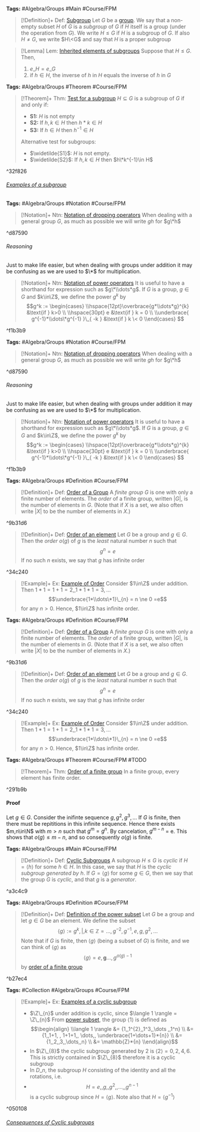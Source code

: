 ---
---

**Tags:** #Algebra/Groups #Main #Course/FPM 

 > 
 > \[!Definition\]+ Def: [Subgroup](Subgroups.md)
 > Let $G$ be a [group](Groups.md). We say that a non-empty subset $H$ of $G$ is a *subgroup* of $G$ if $H$ itself is a group (under the operation from $G$). We write $H\le G$ if $H$ is a subgroup of $G$. If also $H\ne G$, we write $H\<G$ and say that $H$ is a proper subgroup

 > 
 > \[!Lemma\] Lem: [Inherited elements of subgroups](Subgroups.md)
 > Suppose that $H\le G$. Then,
 > 
 > 1. $e\_{H} = e\_{G}$
 > 1. if $h\in H$, the inverse of $h$ in $H$ equals the inverse of $h$ in $G$

**Tags:** #Algebra/Groups #Theorem #Course/FPM 

 > 
 > \[!Theorem\]+ Thm: [Test for a subgroup](..\Individuals\Test%20for%20a%20subgroup.md)
 > $H\subseteq G$ is a subgroup of $G$ if and only if:
 > 
 > * **S1:** $H$ is not empty
 > * **S2:** If $h,k\in H$ then $h\ast k\in H$
 > * **S3:** If $h\in H$ then $h^{-1}\in H$
 > 
 > Alternative test for subgroups:
 > 
 > * $\widetilde{S1}$: $H$ is not empty.
 > * $\widetilde{S2}$: If $h,k\in H$ then $h\*k^{-1}\in H$

^32f826

###### [Examples of a subgroup](..\Individuals\Examples%20of%20a%20subgroup.md)

**Tags:** #Algebra/Groups #Notation #Course/FPM 

 > 
 > \[!Notation\]+ Ntn: [Notation of dropping operators](..\Individuals\Subgroup%20notation.md)
 > When dealing with a general group $G$, as much as possible we will write $gh$ for $g\*h$

^d87590

###### Reasoning

Just to make life easier, but when dealing with groups under addition it may be confusing as we are used to $\*$ for multiplication.

 > 
 > \[!Notation\]+ Ntn: [Notation of power operators](..\Individuals\Subgroup%20notation.md)
 > It is useful to have a shorthand for expression such as $g\*\\dots*g$. If $G$ is a group, $g\in G$ and $k\in\Z$, we define the power $g^k$ by
 > $$g^k := \begin{cases}
 > \\hspace{12pt}\overbrace{g*\\dots*g}^{k} &\text{if } k>0 \\
 > \\hspace{30pt} e &\text{if } k = 0 \\
 > \\underbrace{ g^{-1}*\\dots\*g^{-1} }\_{ -k } &\text{if } k \< 0
 > \\end{cases}
 > $$

^f1b3b9

**Tags:** #Algebra/Groups #Notation #Course/FPM 

 > 
 > \[!Notation\]+ Ntn: [Notation of dropping operators](..\Individuals\Subgroup%20notation.md)
 > When dealing with a general group $G$, as much as possible we will write $gh$ for $g\*h$

^d87590

###### Reasoning

Just to make life easier, but when dealing with groups under addition it may be confusing as we are used to $\*$ for multiplication.

 > 
 > \[!Notation\]+ Ntn: [Notation of power operators](..\Individuals\Subgroup%20notation.md)
 > It is useful to have a shorthand for expression such as $g\*\\dots*g$. If $G$ is a group, $g\in G$ and $k\in\Z$, we define the power $g^k$ by
 > $$g^k := \begin{cases}
 > \\hspace{12pt}\overbrace{g*\\dots*g}^{k} &\text{if } k>0 \\
 > \\hspace{30pt} e &\text{if } k = 0 \\
 > \\underbrace{ g^{-1}*\\dots\*g^{-1} }\_{ -k } &\text{if } k \< 0
 > \\end{cases}
 > $$

^f1b3b9

**Tags:** #Algebra/Groups #Definition #Course/FPM 

 > 
 > \[!Definition\]+ Def: [Order of a Group](..\Individuals\Order%20of%20a%20Group.md)
 > A *finite group* $G$ is one with only a finite number of elements. The *order* of a finite group, written $\lvert G \rvert$, is the number of elements in $G$. (Note that if $X$ is a set, we also often write $\lvert X \rvert$ to be the number of elements in $X$.)

^9b31d6

 > 
 > \[!Definition\]+ Def: [Order of an element](..\Individuals\Order%20of%20a%20Group.md)
 > Let $G$ be a group and $g\in G$. Then the *order* $o(g)$ of $g$ is the *least* natural number $n$ such that
 > $$g^n = e$$
 > If no such $n$ exists, we say that $g$ has infinite order

^34c240

 > 
 > \[!Example\]+ Ex: [Example of Order](..\Individuals\Order%20of%20a%20Group.md)
 > Consider $1\in\Z$ under addition. Then $1*1=1+1=2,,1*1*1=3,\dots$
 > $$\underbrace{1*\\dots\*1}\_{n} = n \ne 0 =e$$
 > for any $n>0$. Hence, $1\in\Z$ has infinite order.

**Tags:** #Algebra/Groups #Definition #Course/FPM 

 > 
 > \[!Definition\]+ Def: [Order of a Group](..\Individuals\Order%20of%20a%20Group.md)
 > A *finite group* $G$ is one with only a finite number of elements. The *order* of a finite group, written $\lvert G \rvert$, is the number of elements in $G$. (Note that if $X$ is a set, we also often write $\lvert X \rvert$ to be the number of elements in $X$.)

^9b31d6

 > 
 > \[!Definition\]+ Def: [Order of an element](..\Individuals\Order%20of%20a%20Group.md)
 > Let $G$ be a group and $g\in G$. Then the *order* $o(g)$ of $g$ is the *least* natural number $n$ such that
 > $$g^n = e$$
 > If no such $n$ exists, we say that $g$ has infinite order

^34c240

 > 
 > \[!Example\]+ Ex: [Example of Order](..\Individuals\Order%20of%20a%20Group.md)
 > Consider $1\in\Z$ under addition. Then $1*1=1+1=2,,1*1*1=3,\dots$
 > $$\underbrace{1*\\dots\*1}\_{n} = n \ne 0 =e$$
 > for any $n>0$. Hence, $1\in\Z$ has infinite order.

**Tags:** #Algebra/Groups #Theorem #Course/FPM #TODO

 > 
 > \[!Theorem\]+ Thm: [Order of a finite group](..\Individuals\Order%20of%20a%20finite%20group.md)
 > In a finite group, every element has finite order.

^291b9b

#### Proof

Let $g\in G$. Consider the inifinte sequence $g,g^2,g^3,\dots$ If $G$ is finite, then there must be repititions in this infinite sequence. Hence there exists $m,n\in\N$ with $m>n$ such that $g^m=g^n$. By cancelation, $g^{m-n}$ = e. This shows that $o(g)\le m-n$, and so consequently $o(g)$ is finite.

**Tags:** #Algebra/Groups #Main #Course/FPM 

 > 
 > \[!Definition\]+ Def: [Cyclic Subgroups](..\Individuals\Cyclic%20Subgroups.md)
 > A subgroup $H\le G$ is *cyclic* if $H = \langle h \rangle$ for some $h\in H$. In this case, we say that $H$ is the *cyclic subgroup generated by h*. If $G=\langle g \rangle$ for some $g\in G$, then we say that the group $G$ is *cyclic*, and that $g$ is a *generator*.

^a3c4c9

**Tags:** #Algebra/Groups #Definition #Course/FPM 

 > 
 > \[!Definition\]+ Def: [Definition of the power subset](..\Individuals\Definition%20of%20the%20power%20subset.md)
 > Let $G$ be a group and let $g\in G$ be an element. We define the subset
 > $$\langle g \rangle := {g^k ,|,k\in\mathbb{Z}} = {\dots,g^{-2}, g^{-1},e,g,g^{2},\dots  }$$
 > Note that if $G$ is finite, then $\langle g \rangle$ (being a subset of $G$) is finite, and we can think of $\langle g \rangle$ as
 > $$\langle g \rangle = {e,\mathbf{g}\dots,g^{o(g)-1}}$$
 > by [order of a finite group](..\Individuals\Order%20of%20a%20finite%20group.md#291b9b)

^b27ec4

**Tags:** #Collection #Algebra/Groups #Course/FPM 

 > 
 > \[!Example\]+ Ex: [Examples of a cyclic subgroup](..\Individuals\Examples%20of%20a%20cyclic%20subgroup.md)
 > 
 > * $\Z\_{n}$ under addition is cyclic, since $\langle 1 \rangle = \Z\_{n}$
 >   From [power subset](..\Individuals\Definition%20of%20the%20power%20subset.md), the group $\langle 1 \rangle$ is defined as
 >   $$\begin{align}
 >   \\langle 1 \rangle &= {1,,1^{2},,1^3,,\dots ,,1^n} \\
 >   &= {1,,1+1, , 1+1+1,, \dots,, \underbrace{1+\dots+1}*{n}} \\
 >   &= {1,,2,,3,,\dots,,n} \\
 >   &= \mathbb{Z}*{n}
 >   \\end{align}$$
 > * In $\Z\_{8}$ the cyclic subgroup generated by $2$ is $\langle 2 \rangle = {0,2,4,6}$. This is strictly contained in $\Z\_{8}$ therefore it is a cyclic subgroup
 > * In $D\_{n}$, the subgroup $H$ consisting of the identity and all the rotations, i.e.
 > * $$H = {e,,g,,g^2,,\dots,,g^{n-1}}$$
 >   is a cyclic subgroup since $H = \langle g \rangle$. Note also that $H=\langle g^{-1} \rangle$

^050108

###### [Consequences of Cyclic subgroups](..\Individuals\Consequences%20of%20Cyclic%20subgroups.md)

 
